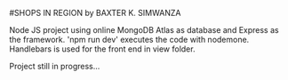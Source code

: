 #SHOPS IN REGION by BAXTER K. SIMWANZA

Node JS project using online MongoDB Atlas as database and Express as the framework.
'npm run dev' executes the code with nodemone.
Handlebars is used for the front end in view folder.

Project still in progress...
